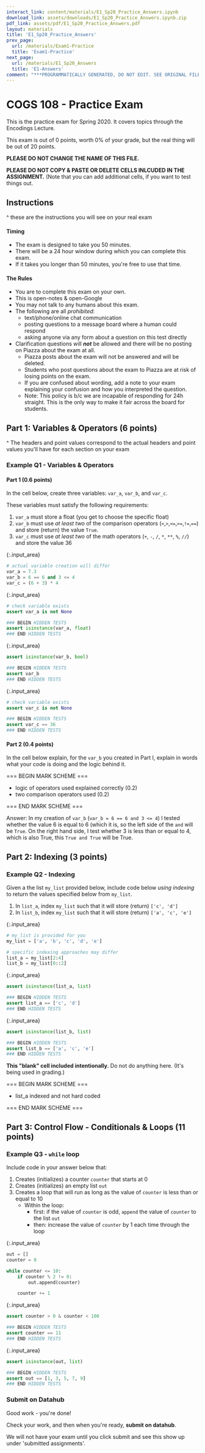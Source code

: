 ```yaml
---
interact_link: content/materials/E1_Sp20_Practice_Answers.ipynb
download_link: assets/downloads/E1_Sp20_Practice_Answers.ipynb.zip
pdf_link: assets/pdf/E1_Sp20_Practice_Answers.pdf
layout: materials
title: 'E1_Sp20_Practice_Answers'
prev_page:
  url: /materials/Exam1-Practice
  title: 'Exam1-Practice'
next_page:
  url: /materials/E1_Sp20_Answers
  title: 'E1-Answers'
comment: "***PROGRAMMATICALLY GENERATED, DO NOT EDIT. SEE ORIGINAL FILES IN /content***"
---
```

# COGS 108 - Practice Exam

This is the practice exam for Spring 2020. It covers topics through the Encodings Lecture.

This exam is out of 0 points, worth 0% of your grade, but the real thing will be out of 20 points.

**PLEASE DO NOT CHANGE THE NAME OF THIS FILE.**

**PLEASE DO NOT COPY & PASTE OR DELETE CELLS INLCUDED IN THE ASSIGNMENT.** (Note that you can add additional cells, if you want to test things out.

## Instructions
^ these are the instructions you will see on your real exam

#### Timing
- The exam is designed to take you 50 minutes.
- There will be a 24 hour window during which you can complete this exam.
- If it takes you longer than 50 minutes, you're free to use that time.

#### The Rules
- You are to complete this exam on your own.
- This is open-notes & open-Google
- You may not talk to any humans about this exam. 
- The following are all *prohibited*:
    - text/phone/online chat communication
    - posting questions to a message board where a human could respond
    - asking anyone via any form about a question on this test directly
- Clarification questions will ***not*** be allowed and there will be no posting on Piazza about the exam at all. 
    - Piazza posts about the exam will not be answered and will be deleted. 
    - Students who post questions about the exam to Piazza are at risk of losing points on the exam.
    - If you are confused about wording, add a note to your exam explaining your confusion and how you interpreted the question. 
    - Note: This policy is b/c we are incapable of responding for 24h straight. This is the only way to make it fair across the board for students.

## Part 1: Variables & Operators (6 points)
^ The headers and point values correspond to the actual headers and point values you'll have for each section on your exam

### Example Q1 - Variables & Operators

#### Part 1 (0.6 points)

In the cell below, create three variables: `var_a`, `var_b`, and `var_c`.

These variables must satisfy the following requirements:

1. `var_a` must store a float (you get to choose the specific float)
2. `var_b` must use *at least two* of the comparison operators (`<`,`>`,`<=`,`>=`,`!=`,`==`) and store (return) the value `True`. 
3. `var_c` must use *at least two* of the math operators (`+`, `-`, `/`, `*`, `**`, `%`, `//`) and store the value 36



{:.input_area}
```python
# actual variable creation will differ
var_a = 7.3
var_b = 6 == 6 and 3 <= 4
var_c = (6 + 3) * 4
```




{:.input_area}
```python
# check variable exists
assert var_a is not None

### BEGIN HIDDEN TESTS
assert isinstance(var_a, float)
### END HIDDEN TESTS
```




{:.input_area}
```python
assert isinstance(var_b, bool)

### BEGIN HIDDEN TESTS
assert var_b 
### END HIDDEN TESTS
```




{:.input_area}
```python
# check variable exists
assert var_c is not None

### BEGIN HIDDEN TESTS
assert var_c == 36
### END HIDDEN TESTS
```


#### Part 2 (0.4 points)

In the cell below explain, for the `var_b` you created in Part I, explain in words what your code is doing and the logic behind it. 

=== BEGIN MARK SCHEME ===

- logic of operators used explained correctly (0.2)
- two comparison operators used (0.2)

=== END MARK SCHEME ===


Answer: In my creation of `var_b` (`var_b = 6 == 6 and 3 <= 4`) I tested whether the value 6 is equal to 6 (which it is, so the left side of the `and` will be `True`. On the right hand side, I test whether 3 is less than or equal to 4, which is also True, this `True and True` will be True.


## Part 2: Indexing  (3 points)

### Example Q2 - Indexing

Given a the list `my_list` provided below, include code below *using indexing* to return the values specified below from `my_list`.


1. In `list_a`, index `my_list` such that it will store (return) `['c', 'd']`
2. In `list_b`, index `my_list` such that it will store (return) `['a', 'c', 'e']`



{:.input_area}
```python
# my_list is provided for you
my_list = ['a', 'b', 'c', 'd', 'e']

# specific indexing approaches may differ
list_a = my_list[2:4]
list_b = my_list[0::2]
```




{:.input_area}
```python
assert isinstance(list_a, list)

### BEGIN HIDDEN TESTS
assert list_a == ['c', 'd']
### END HIDDEN TESTS
```




{:.input_area}
```python
assert isinstance(list_b, list)

### BEGIN HIDDEN TESTS
assert list_b == ['a', 'c', 'e']
### END HIDDEN TESTS
```


**This "blank" cell included intentionally.** Do not do anything here. (It's being used in grading.)


=== BEGIN MARK SCHEME ===

- list_a indexed and not hard coded

=== END MARK SCHEME ===


## Part 3: Control Flow - Conditionals & Loops  (11 points)

### Example Q3 - `while` loop

Include code in your answer below that:

1. Creates (initializes) a counter `counter` that starts at 0
2. Creates (initializes) an empty list `out`
3. Creates a loop that will run as long as the value of `counter` is less than or equal to 10
    - Within the loop:
        - first: if the value of `counter` is odd, `append` the value of `counter` to the list `out`
        - then: increase the value of `counter` by 1 each time through the loop 



{:.input_area}
```python
out = []
counter = 0 

while counter <= 10: 
    if counter % 2 != 0:
        out.append(counter)

    counter += 1

```




{:.input_area}
```python
assert counter > 0 & counter < 100

### BEGIN HIDDEN TESTS
assert counter == 11
### END HIDDEN TESTS
```




{:.input_area}
```python
assert isinstance(out, list)

### BEGIN HIDDEN TESTS
assert out == [1, 3, 5, 7, 9]
### END HIDDEN TESTS
```


### Submit on Datahub

Good work - you're done!

Check your work, and then when you're ready, **submit on datahub**.

We will not have your exam until you click submit and see this show up under 'submitted assignments'.
